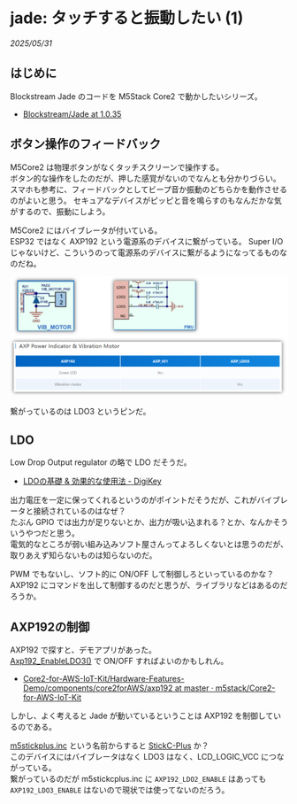 # jade: タッチすると振動したい (1)

_2025/05/31_

## はじめに

Blockstream Jade のコードを M5Stack Core2 で動かしたいシリーズ。

* [Blockstream/Jade at 1.0.35](https://github.com/Blockstream/Jade/tree/1.0.35)

## ボタン操作のフィードバック

M5Core2 は物理ボタンがなくタッチスクリーンで操作する。  
ボタン的な操作をしたのだが、押した感覚がないのでなんとも分かりづらい。  
スマホも参考に、フィードバックとしてビープ音か振動のどちらかを動作させるのがよいと思う。
セキュアなデバイスがピッピと音を鳴らすのもなんだかな気がするので、振動にしよう。

M5Core2 にはバイブレータが付いている。  
ESP32 ではなく AXP192 という電源系のデバイスに繋がっている。
Super I/O じゃないけど、こういうのって電源系のデバイスに繋がるようになってるものなのだね。

![image](images/20250531b-1.png)

繋がっているのは LDO3 というピンだ。

## LDO

Low Drop Output regulator の略で LDO だそうだ。

* [LDOの基礎 & 効果的な使用法 - DigiKey](https://www.digikey.jp/ja/articles/the-basics-of-ldos-and-how-to-apply-them-to-extend-battery-life-in-portables-and-wearables)

出力電圧を一定に保ってくれるというのがポイントだそうだが、これがバイブレータと接続されているのはなぜ？  
たぶん GPIO では出力が足りないとか、出力が吸い込まれる？とか、なんかそういうやつだと思う。  
電気的なところが弱い組み込みソフト屋さんってよろしくないとは思うのだが、取りあえず知らないものは知らないのだ。

PWM でもないし、ソフト的に ON/OFF して制御しろといっているのかな？  
AXP192 にコマンドを出して制御するのだと思うが、ライブラリなどはあるのだろうか。

## AXP192の制御

AXP192 で探すと、デモアプリがあった。  
[Axp192_EnableLDO3()](https://github.com/m5stack/Core2-for-AWS-IoT-Kit/blob/3ec44e08e239755b874b800aede1aea528beed25/Factory-Firmware/components/core2forAWS/axp192/axp192.h#L195) で ON/OFF すればよいのかもしれん。

* [Core2-for-AWS-IoT-Kit/Hardware-Features-Demo/components/core2forAWS/axp192 at master · m5stack/Core2-for-AWS-IoT-Kit](https://github.com/m5stack/Core2-for-AWS-IoT-Kit/tree/3ec44e08e239755b874b800aede1aea528beed25/Hardware-Features-Demo/components/core2forAWS/axp192)

しかし、よく考えると Jade が動いているということは AXP192 を制御しているのである。  

[m5stickplus.inc](https://github.com/Blockstream/Jade/blob/1.0.35/main/power/m5stickcplus.inc) という名前からすると [StickC-Plus](https://docs.m5stack.com/en/core/m5stickc_plus) か？  
このデバイスにはバイブレータはなく LDO3 はなく、LCD_LOGIC_VCC につながっている。  
繋がっているのだが m5stickcplus.inc に `AXP192_LDO2_ENABLE` はあっても `AXP192_LDO3_ENABLE` はないので現状では使ってないのだろう。
